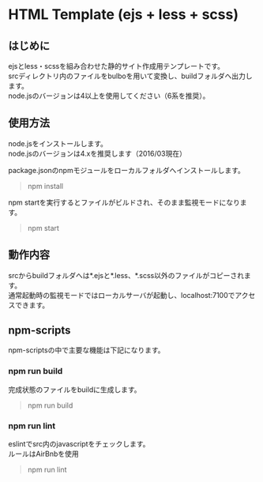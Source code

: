 # HTML Template (ejs + less + scss)

## はじめに

ejsとless・scssを組み合わせた静的サイト作成用テンプレートです。  
srcディレクトリ内のファイルをbulboを用いて変換し、buildフォルダへ出力します。  
node.jsのバージョンは4以上を使用してください（6系を推奨）。  

## 使用方法

node.jsをインストールします。  
node.jsのバージョンは4.xを推奨します（2016/03現在）

package.jsonのnpmモジュールをローカルフォルダへインストールします。

  > npm install

npm startを実行するとファイルがビルドされ、そのまま監視モードになります。

  > npm start

## 動作内容

srcからbuildフォルダへは*.ejsと*.less、*.scss以外のファイルがコピーされます。  
通常起動時の監視モードではローカルサーバが起動し、localhost:7100でアクセスできます。  

## npm-scripts

npm-scriptsの中で主要な機能は下記になります。

### npm run build

完成状態のファイルをbuildに生成します。  

  > npm run build

### npm run lint

eslintでsrc内のjavascriptをチェックします。  
ルールはAirBnbを使用

  > npm run lint

